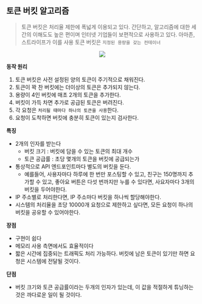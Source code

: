 ## 토큰 버킷 알고리즘

> 토큰 버킷은 처리율 제한에 폭넓게 이용되고 있다. 간단하고, 알고리즘에 대한 세간의 이해도도 높은 편이며 인터넷 기업들이 보편적으로 사용하고 있다. 아마존, 스트라이프가 이를 사용
토큰 버킷은 `지정된 용량을 갖는 컨테이너`

<p align="center">
  <img src="https://user-images.githubusercontent.com/76584547/224106922-47f33bea-dd96-4f2d-ad19-b12fceb13124.png">
</p>

**동작 원리**

1. 토큰 버킷은 사전 설정된 양의 토큰이 주기적으로 채워진다.
2. 토큰이 꽉 찬 버킷에는 더이상의 토큰은 추가되지 않는다.
3. 용량이 4인 버킷에 매초 2개의 토큰을 추가한다.
4. 버킷이 가득 차면 추가로 공급된 토큰은 버려진다.
5. 각 요청은 `처리될 때마다 하나의 토큰을 사용`한다.
6. 요청이 도착하면 버킷에 충분히 토큰이 있는지 검사한다.

**특징**

- 2개의 인자를 받는다
    - 버킷 크기 : 버킷에 담을 수 있는 토큰의 최대 개수
    - 토큰 공급률 : 초당 몇개의 토큰을 버킷에 공급되는가
- 통상적으로 API 엔드포인트마다 별도의 버킷을 둔다.
    - 예를들어, 사용자마다 하루에 한 번만 포스팅할 수 있고, 친구는 150명까지 추가할 수 있고, 좋아요 버튼은 다섯 번까지만 누를 수 있다면, 사요자마다 3개의 버킷을 두어야한다.
- IP 주소별로 처리한다면, IP 주소마다 버킷을 하나씩 할당해야한다.
- 시스템의 처리율을 초당 10000개 요청으로 제한하고 싶다면, 모든 요청이 하나의 버킷을 공유할 수 있어야한다.

**장점**

- 구현이 쉽다
- 메모리 사용 측면에서도 효율적이다
- 짧은 시간에 집중되는 트래픽도 처리 가능하다. 버킷에 남은 토큰이 있기만 하면 요청은 시스템에 전달될 것이다.

**단점**

- 버킷 크기와 토큰 공급률이라는 두개의 인자가 있는데, 이 값을 적절하게 튜닝하는 것은 까다로운 일이 될 것이다.
